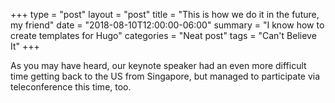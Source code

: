 +++
type = "post"
layout = "post"
title = "This is how we do it in the future, my friend"
date = "2018-08-10T12:00:00-06:00"
summary = "I know how to create templates for Hugo"
categories = "Neat post"
tags = "Can't Believe It"
+++

As you may have heard, our keynote speaker had an even more difficult time
getting back to the US from Singapore, but managed to participate via
teleconference this time, too.
